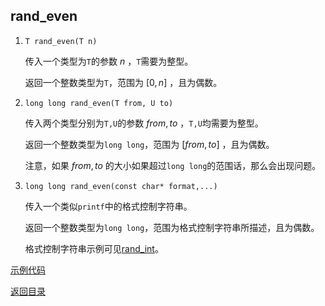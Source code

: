 ## rand_even

1. `T rand_even(T n)`

   传入一个类型为`T`的参数 $n$ ，`T`需要为整型。

   返回一个整数类型为`T`，范围为 $[0,n]$ ，且为偶数。

2. `long long rand_even(T from, U to)`

   传入两个类型分别为`T,U`的参数 $from, to$ ，`T,U`均需要为整型。

   返回一个整数类型为`long long`，范围为 $[from, to]$ ，且为偶数。

   注意，如果 $from,to$ 的大小如果超过`long long`的范围话，那么会出现问题。

3. `long long rand_even(const char* format,...)`

   传入一个类似`printf`中的格式控制字符串。

   返回一个整数类型为`long long`，范围为格式控制字符串所描述，且为偶数。

   格式控制字符串示例可见[rand_int](./rand_int.md)。

[示例代码](../../../examples/rand_even.cpp)

[返回目录](../../home.md)
